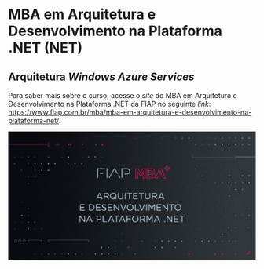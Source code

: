 # MBA em Arquitetura e Desenvolvimento na Plataforma .NET (NET)

## Arquitetura *Windows Azure Services*

Para saber mais sobre o curso, acesse o *site* do MBA em Arquitetura e Desenvolvimento na Plataforma .NET da FIAP no seguinte *link*: https://www.fiap.com.br/mba/mba-em-arquitetura-e-desenvolvimento-na-plataforma-net/.

![FIAP MBA](../img/net2.png)
